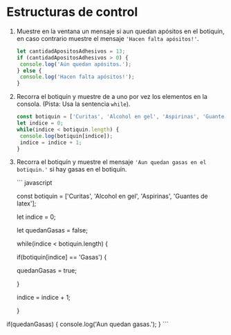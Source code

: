 # Estructuras de control

1. Muestre en la ventana un mensaje si aun quedan apósitos en el botiquin, en caso contrario muestre el mensaje `'Hacen falta apósitos!'`.

   ```javascript
   let cantidadApositosAdhesivos = 13;
   if (cantidadApositosAdhesivos > 0) {
    console.log('Aún quedan apósitos.');
   } else {
    console.log('Hacen falta apósitos!');
   }
   ```

2. Recorra el botiquín y muestre de a uno por vez los elementos en la consola. \(Pista: Usa la sentencia `while`\).

   ```javascript
   const botiquin = ['Curitas', 'Alcohol en gel', 'Aspirinas', 'Guantes de latex'];
   let indice = 0;
   while(indice < botiquin.length) {
    console.log(botiquin[indice]);
    indice = indice + 1;
   }
   ```

3. Recorra el botiquín y muestre el mensaje `'Aun quedan gasas en el botiquin.'` si hay gasas en el botiquín. 

   \`\`\` javascript 

   const botiquin = \['Curitas', 'Alcohol en gel', 'Aspirinas', 'Guantes de latex'\];

   let indice = 0;

   let quedanGasas = false;

   while\(indice &lt; botiquin.length\) {

   if\(botiquin\[indice\] == 'Gasas'\) {

    quedanGasas = true;

   }

   indice = indice + 1;

   }

if\(quedanGasas\) { console.log\('Aun quedan gasas.'\); } \`\`\`

